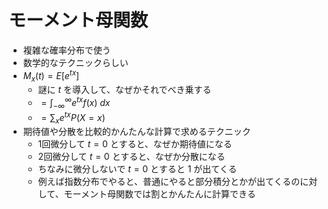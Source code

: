 # モーメント母関数

- 複雑な確率分布で使う
- 数学的なテクニックらしい
- $M_x(t) = E[e^{tx}]$
  - 謎に $t$ を導入して、なぜかそれでべき乗する
  - $= \displaystyle \int_{-\infty}^\infty e^{tx}f(x)\ dx$
  - $= \displaystyle \sum_x e^{tx}P(X=x)$
- 期待値や分散を比較的かんたんな計算で求めるテクニック
  - 1回微分して $t=0$ とすると、なぜか期待値になる
  - 2回微分して $t=0$ とすると、なぜか分散になる
  - ちなみに微分しないで $t=0$ とすると $1$ が出てくる
  - 例えば指数分布でやると、普通にやると部分積分とかが出てくるのに対して、モーメント母関数では割とかんたんに計算できる
